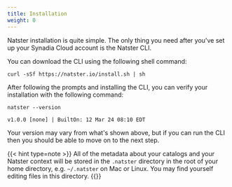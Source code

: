 ```yaml
---
title: Installation
weight: 0
---
```


Natster installation is quite simple. The only thing you need after you've set up your Synadia Cloud account is the Natster CLI.

<!-- more -->

You can download the CLI using the following shell command:

```
curl -sSf https://natster.io/install.sh | sh
```

After following the prompts and installing the CLI, you can verify your installation with the following command:


```
natster --version

v1.0.0 [none] | BuiltOn: 12 Mar 24 08:10 EDT
```

Your version may vary from what's shown above, but if you can run the CLI then you should be able to move on to the next step.

{{< hint type=note >}}
All of the metadata about your catalogs and your Natster context will be stored in the `.natster` directory in the root of your home directory, e.g. `~/.natster` on Mac or Linux. You may find yourself editing files in this directory.
{{</hint>}}

